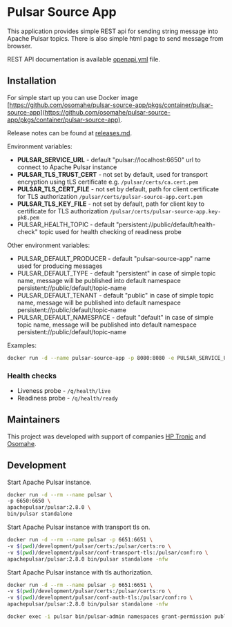 # Pulsar Source App

This application provides simple REST api for sending string message into Apache Pulsar topics. There is also simple html page to send message from browser.

REST API documentation is available [openapi.yml](openapi.yml) file.

## Installation

For simple start up you can use Docker image [https://github.com/osomahe/pulsar-source-app/pkgs/container/pulsar-source-app](https://github.com/osomahe/pulsar-source-app/pkgs/container/pulsar-source-app).

Release notes can be found at [releases.md](releases.md). 

Environment variables:

* **PULSAR_SERVICE_URL** - default "pulsar://localhost:6650" url to connect to Apache Pulsar instance
* **PULSAR_TLS_TRUST_CERT** - not set by default, used for transport encryption using tLS certificate e.g. `/pulsar/certs/ca.cert.pem`
* **PULSAR_TLS_CERT_FILE** - not set by default, path for client certificate for TLS authorization `/pulsar/certs/pulsar-source-app.cert.pem`
* **PULSAR_TLS_KEY_FILE** - not set by default, path for client key to certificate for TLS authorization `/pulsar/certs/pulsar-source-app.key-pk8.pem`
* PULSAR_HEALTH_TOPIC - default "persistent://public/default/health-check" topic used for health checking of readiness probe
  
Other environment variables:

* PULSAR_DEFAULT_PRODUCER - default "pulsar-source-app" name used for producing messages
* PULSAR_DEFAULT_TYPE - default "persistent" in case of simple topic name, message will be published into default namespace  persistent://public/default/topic-name
* PULSAR_DEFAULT_TENANT - default "public" in case of simple topic name, message will be published into default namespace  persistent://public/default/topic-name
* PULSAR_DEFAULT_NAMESPACE - default "default" in case of simple topic name, message will be published into default namespace  persistent://public/default/topic-name

Examples:
```bash
docker run -d --name pulsar-source-app -p 8080:8080 -e PULSAR_SERVICE_URL="pulsar://pulsarhostname:6650" ghcr.io/osomahe/pulsar-source-app
```

### Health checks

* Liveness probe - `/q/health/live`
* Readiness probe - `/q/health/ready`

## Maintainers

This project was developed with support of companies [HP Tronic](http://www.hptronic.cz/) and [Osomahe](https://www.osomahe.com/).


## Development

Start Apache Pulsar instance.
```bash
docker run -d --rm --name pulsar \
-p 6650:6650 \
apachepulsar/pulsar:2.8.0 \
bin/pulsar standalone
```

Start Apache Pulsar instance with transport tls on.
```bash
docker run -d --rm --name pulsar -p 6651:6651 \
-v $(pwd)/development/pulsar/certs:/pulsar/certs:ro \
-v $(pwd)/development/pulsar/conf-transport-tls:/pulsar/conf:ro \
apachepulsar/pulsar:2.8.0 bin/pulsar standalone -nfw
```

Start Apache Pulsar instance with tls authorization.
```bash
docker run -d --rm --name pulsar -p 6651:6651 \
-v $(pwd)/development/pulsar/certs:/pulsar/certs:ro \
-v $(pwd)/development/pulsar/conf-auth-tls:/pulsar/conf:ro \
apachepulsar/pulsar:2.8.0 bin/pulsar standalone -nfw

docker exec -i pulsar bin/pulsar-admin namespaces grant-permission public/default --actions produce,consume --role pulsar-source-app
```